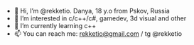 - 👋 Hi, I’m @rekketio. Danya, 18 y.o from Pskov, Russia
- 👀 I’m interested in c/c++/c#, gamedev, 3d visual and other
- 🌱 I’m currently learning c++
- 📫 You can reach me: rekketio@gmail.com / tg @rekketio
